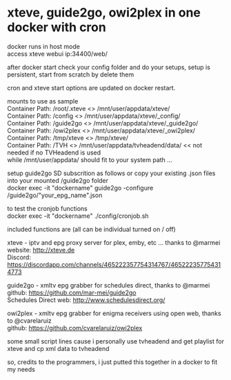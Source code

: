 # xteve, guide2go, owi2plex in one docker with cron

docker runs in host mode \
access xteve webui ip:34400/web/

after docker start check your config folder and do your setups, setup is persistent, start from scratch by delete them

cron and xteve start options are updated on docker restart.

mounts to use as sample \
Container Path: /root/.xteve <> /mnt/user/appdata/xteve/ \
Container Path: /config <> /mnt/user/appdata/xteve/_config/ \
Container Path: /guide2go <> /mnt/user/appdata/xteve/_guide2go/ \
Container Path: /owi2plex <> /mnt/user/appdata/xteve/_owi2plex/ \
Container Path: /tmp/xteve <> /tmp/xteve/ \
Container Path: /TVH <> /mnt/user/appdata/tvheadend/data/ << not needed if no TVHeadend is used \
while /mnt/user/appdata/ should fit to your system path ...

setup guide2go SD subscrition as follows or copy your existing .json files into your mounted /guide2go folder \
docker exec -it "dockername" guide2go -configure /guide2go/"your_epg_name".json

to test the cronjob functions \
docker exec -it "dockername" ./config/cronjob.sh

included functions are (all can be individual turned on / off)

xteve - iptv and epg proxy server for plex, emby, etc ... thanks to @marmei \
website: http://xteve.de \
Discord: https://discordapp.com/channels/465222357754314767/465222357754314773

guide2go - xmltv epg grabber for schedules direct, thanks to @marmei \
github: https://github.com/mar-mei/guide2go \
Schedules Direct web: http://www.schedulesdirect.org/

owi2plex - xmltv epg grabber for enigma receivers using open web, thanks to @cvarelaruiz \
github: https://github.com/cvarelaruiz/owi2plex

some small script lines cause i personally use tvheadend and get playlist for xteve and cp xml data to tvheadend

so, credits to the programmers, i just putted this together in a docker to fit my needs
